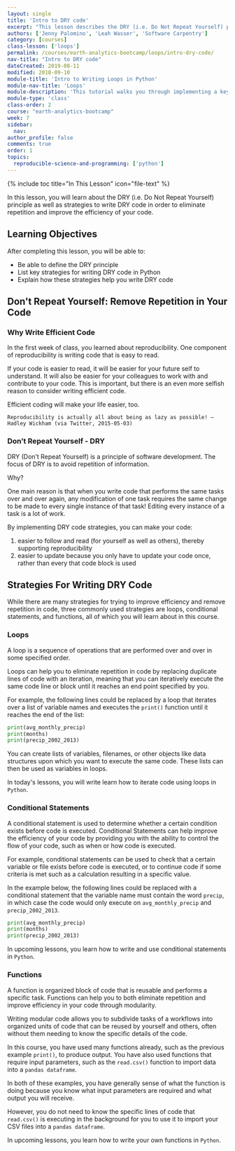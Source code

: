 ```yaml
---
layout: single
title: 'Intro to DRY code'
excerpt: "This lesson describes the DRY (i.e. Do Not Repeat Yourself) principle and lists key strategies for writing DRY code in Python."
authors: ['Jenny Palomino', 'Leah Wasser', 'Software Carpentry']
category: [courses]
class-lesson: ['loops']
permalink: /courses/earth-analytics-bootcamp/loops/intro-dry-code/
nav-title: "Intro to DRY code"
dateCreated: 2019-08-11
modified: 2018-09-10
module-title: 'Intro to Writing Loops in Python'
module-nav-title: 'Loops'
module-description: 'This tutorial walks you through implementing a key strategy for writing DRY (i.e. Do Not Repeat Yourself) code in Python: loops.'
module-type: 'class'
class-order: 2
course: "earth-analytics-bootcamp"
week: 7
sidebar:
  nav:
author_profile: false
comments: true
order: 1
topics:
  reproducible-science-and-programming: ['python']
---
```

{% include toc title="In This Lesson" icon="file-text" %}

In this lesson, you will learn about the DRY (i.e. Do Not Repeat Yourself) principle as well as strategies to write DRY code in order to eliminate repetition and improve the efficiency of your code.

<div class='notice--success' markdown="1">

## <i class="fa fa-graduation-cap" aria-hidden="true"></i> Learning Objectives

After completing this lesson, you will be able to:

* Be able to define the DRY principle
* List key strategies for writing DRY code in Python
* Explain how these strategies help you write DRY code

</div>


## Don't Repeat Yourself: Remove Repetition in Your Code

### Why Write Efficient Code

In the first week of class, you learned about reproducibility. One component of reproducibility is writing code that is easy to read. 

If your code is easier to read, it will be easier for your future self to understand. It will also be easier for your colleagues to work with and contribute to your code. This is important, but there is an even more selfish reason to consider writing efficient code.

Efficient coding will make your life easier, too.

`Reproducibility is actually all about being as lazy as possible! – Hadley Wickham (via Twitter, 2015-05-03)`


### Don’t Repeat Yourself - DRY

DRY (Don’t Repeat Yourself) is a principle of software development. The focus of DRY is to avoid repetition of information.

Why?

One main reason is that when you write code that performs the same tasks over and over again, any modification of one task requires the same change to be made to every single instance of that task! Editing every instance of a task is a lot of work.

By implementing DRY code strategies, you can make your code: 

1. easier to follow and read (for yourself as well as others), thereby supporting reproducibility
2. easier to update because you only have to update your code once, rather than every that code block is used


## Strategies For Writing DRY Code

While there are many strategies for trying to improve efficiency and remove repetition in code, three commonly used strategies are loops, conditional statements, and functions, all of which you will learn about in this course.


### Loops 

A loop is a sequence of operations that are performed over and over in some specified order. 

Loops can help you to eliminate repetition in code by replacing duplicate lines of code with an iteration, meaning that you can iteratively execute the same code line or block until it reaches an end point specified by you.

For example, the following lines could be replaced by a loop that iterates over a list of variable names and executes the `print()` function until it reaches the end of the list:

```python
print(avg_monthly_precip)
print(months)
print(precip_2002_2013)
```

You can create lists of variables, filenames, or other objects like data structures upon which you want to execute the same code. These lists can then be used as variables in loops. 

In today's lessons, you will write learn how to iterate code using loops in `Python`.

### Conditional Statements

A conditional statement is used to determine whether a certain condition exists before code is executed. Conditional Statements can help improve the efficiency of your code by providing you with the ability to control the flow of your code, such as when or how code is executed.  

For example, conditional statements can be used to check that a certain variable or file exists before code is executed, or to continue code if some criteria is met such as a calculation resulting in a specific value. 

In the example below, the following lines could be replaced with a conditional statement that the variable name must contain the word `precip`, in which case the code would only execute on `avg_monthly_precip` and `precip_2002_2013`.

```python
print(avg_monthly_precip)
print(months)
print(precip_2002_2013)
```

In upcoming lessons, you learn how to write and use conditional statements in `Python`. 


### Functions

A function is organized block of code that is reusable and performs a specific task. Functions can help you to both eliminate repetition and improve efficiency in your code through modularity.

Writing modular code allows you to subdivide tasks of a workflows into organized units of code that can be reused by yourself and others, often without them needing to know the specific details of the code.

In this course, you have used many functions already, such as the previous example `print()`, to produce output. You have also used functions that require input parameters, such as the `read.csv()` function to import data into a `pandas dataframe`. 

In both of these examples, you have generally sense of what the function is doing because you know what input parameters are required and what output you will receive. 

However, you do not need to know the specific lines of code that `read.csv()` is executing in the background for you to use it to import your CSV files into a `pandas dataframe`. 

In upcoming lessons, you learn how to write your own functions in `Python`. 
